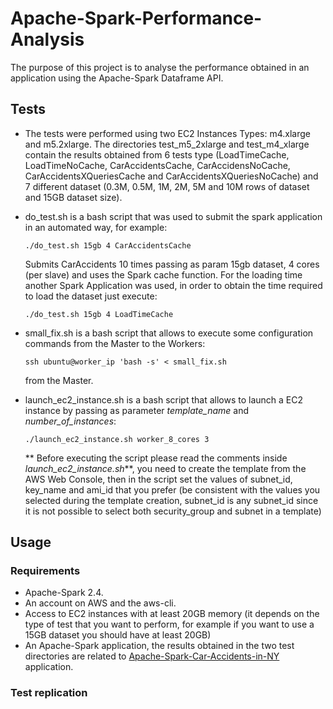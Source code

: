 # Apache-Spark-Performance-Analysis
The purpose of this project is to analyse the performance obtained in an application using the Apache-Spark Dataframe API.

## Tests
- The tests were performed using two EC2 Instances Types: m4.xlarge and m5.2xlarge. The directories test_m5_2xlarge and test_m4_xlarge contain the results obtained from 6 tests type (LoadTimeCache, LoadTimeNoCache, CarAccidentsCache, CarAccidensNoCache, CarAccidentsXQueriesCache and CarAccidentsXQueriesNoCache) and 7 different dataset (0.3M, 0.5M, 1M, 2M, 5M  and 10M rows of dataset and 15GB dataset size).
- do_test.sh is a bash script that was used to submit the spark application in an automated way, for example:

	`./do_test.sh 15gb 4 CarAccidentsCache`

	Submits CarAccidents 10 times passing as param 15gb dataset, 4 cores (per slave) and uses the Spark cache function.
	For the loading time another Spark Application was used, in order to obtain the time required to load the dataset just execute:

	`./do_test.sh 15gb 4 LoadTimeCache`


- small_fix.sh is a bash script that allows to execute some configuration commands from the Master to the Workers:

	`ssh ubuntu@worker_ip 'bash -s' < small_fix.sh`
	
	from the Master.	
- launch_ec2_instance.sh is a bash script that allows to launch a EC2 instance by passing as parameter *template_name* and *number_of_instances*: 
	
	`./launch_ec2_instance.sh worker_8_cores 3`

	** Before executing the script please read the comments inside *launch_ec2_instance.sh***, you need to create the template from the AWS Web Console, then in the script set the values of subnet_id, key_name and ami_id that you prefer (be consistent with the values you selected during the template creation, subnet_id is any subnet_id since it is not possible to select both security_group and subnet in a template)

## Usage

### Requirements
- Apache-Spark 2.4.
- An account on AWS and the aws-cli. 
- Access to EC2 instances with at least 20GB memory (it depends on the type of test that you want to perform, for example if you want to use a 15GB dataset you should have at least 20GB)
- An Apache-Spark application, the results obtained in the two test directories are related to [Apache-Spark-Car-Accidents-in-NY](https://github.com/StevenSalazarM/Car-Accidents-in-NY/) application.

### Test replication


